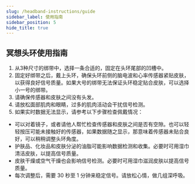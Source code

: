 ```yaml
---
slug: /headband-instructions/guide
sidebar_label: 使用指南
sidebar_position: 5
hide_title: true
---
```


## 冥想头环使用指南

1. 从3种尺寸的绑带中，选择一条合适的，固定在头环尾部的凹槽中。
2. 固定好绑带之后，戴上头环，确保头环前侧的脑电波和心率传感器紧贴皮肤，以获得良好信号质量。如果大号的绑带无法保证头环稳定贴合皮肤，可以选择小一号的绑带。
3. 请确保传感器和皮肤之间没有头发。
4. 请放松面部肌肉和眼睛，过多的肌肉活动会干扰信号检测。
5. 如果实时数据无法显示，请参考以下步骤检查佩戴情况：

- 可以对着镜子，或者请他人帮忙检查传感器和皮肤之间是否有空隙。也可以轻轻按压可能未接触好的传感器，如果数据随之显示，那意味着传感器未贴合良好，可以稍稍调整头环角度。
- 护肤品、化妆品和皮肤分泌的油脂可能影响数据检测和收集。必要时可用湿巾清洁皮肤，以提高信号质量。
- 皮肤干燥或空气干燥也会影响信号检测。必要时可用湿巾滋润皮肤以提高信号质量。
- 每次调整后，需要 30 秒至 1 分钟来稳定信号。请放松心情，做几组深呼吸。